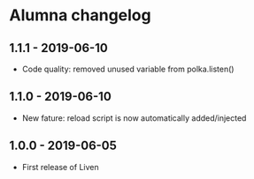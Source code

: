 # Alumna changelog

## 1.1.1 - 2019-06-10

* Code quality: removed unused variable from polka.listen()

## 1.1.0 - 2019-06-10

* New fature: reload script is now automatically added/injected 

## 1.0.0 - 2019-06-05

* First release of Liven